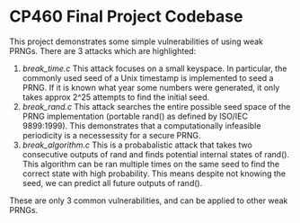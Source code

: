 # CP460 Final Project Codebase

This project demonstrates some simple vulnerabilities of using weak PRNGs. There are 3 attacks which are highlighted:
  
1. *break_time.c* This attack focuses on a small keyspace. In particular, the commonly used seed of a Unix timestamp is implemented to seed a PRNG. If it is known what year some numbers were generated, it only takes approx 2^25 attempts to find the initial seed.  
2. *break_rand.c* This attack searches the entire possible seed space of the PRNG implementation (portable rand() as defined by ISO/IEC 9899:1999). This demonstrates that a computationally infeasible periodicity is a necessessity for a secure PRNG.  
3. *break_algorithm.c* This is a probabalistic attack that takes two consecutive outputs of rand and finds potential internal states of rand(). This algorithm can be ran multiple times on the same seed to find the correct state with high probability. This means despite not knowing the seed, we can predict all future outputs of rand().

These are only 3 common vulnerabilities, and can be applied to other weak PRNGs.
